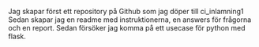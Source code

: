 Jag skapar först ett repository på Github som jag döper till ci_inlamning1
Sedan skapar jag en readme med instruktionerna, en answers för frågorna och en report.
Sedan försöker jag komma på ett usecase för python med flask.
